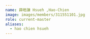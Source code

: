 ```yaml
---
name: 薛皓謙 Hsueh ,Hao-Chien 
image: images/members/311551101.jpg 
role: current-master
aliases:
  - hao chien hsueh
---
```

